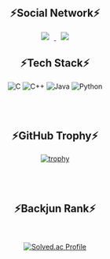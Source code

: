 <div align = "center">

## ⚡Social Network⚡

<a href="https://instagram.com/0mini_00">
    <img 
        src="http://img.shields.io/badge/-Instagram-black?style=flat&logo=Instagram&link=https://instagram.com/0mini_00/"
        style="height : auto; margin-left : 10px; margin-right : 10px;"/>
</a>
<a href="https://blog.naver.com/dudalsrkwhr4">
    <img 
        src="http://img.shields.io/badge/-Tech%20Blog-655ced?style=flat&logo=github&link=https://blog.naver.com/dudalsrkwhr4"
        style="height : auto; margin-left : 10px; margin-right : 10px;"/>
</a>

## ⚡Tech Stack⚡
  
![C](https://img.shields.io/badge/C-A8B9CC.svg?&style=for-the-badge&logo=C&logoColor=black)
![C++](https://img.shields.io/badge/C++-00599C.svg?&style=for-the-badge&logo=Cplusplus&logoColor=white)
![Java](https://img.shields.io/badge/Java-007396.svg?&style=for-the-badge&logo=Java&logoColor=white)
![Python](https://img.shields.io/badge/Python-3776AB.svg?&style=for-the-badge&logo=Python&logoColor=white)
  
<br/><br/>
  
## ⚡GitHub Trophy⚡
  
[![trophy](https://github-profile-trophy.vercel.app/?username=Go-YM)](https://github.com/ryo-ma/github-profile-trophy)
  
</div>

<br/><br/>

<div align = "center">

## ⚡Backjun Rank⚡
  
<br/>
  
[![Solved.ac Profile](http://mazassumnida.wtf/api/v2/generate_badge?boj=dudalsrkwhr4)](https://solved.ac/dudalsrkwhr4)
  
<br/>
   
</div>
